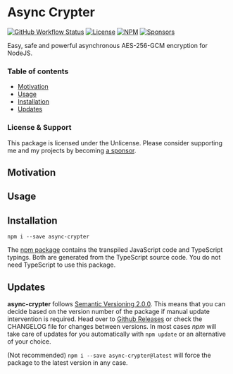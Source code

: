 # Async Crypter

[![GitHub Workflow Status](https://img.shields.io/github/workflow/status/miladiir/node-async-crypter-ts/Node.js%20CI)](https://github.com/Miladiir/node-async-crypter-ts/actions/workflows/node.js.yml?query=branch%3Amain) [![License](https://img.shields.io/npm/l/async-crypter)](https://github.com/Miladiir/node-async-crypter-ts/blob/main/LICENSE) [![NPM](https://img.shields.io/npm/v/async-crypter)](https://www.npmjs.com/package/async-crypter) [![Sponsors](https://img.shields.io/github/sponsors/Miladiir)](https://github.com/sponsors/Miladiir)

Easy, safe and powerful asynchronous AES-256-GCM encryption for NodeJS.

### Table of contents
- [Motivation](#motivation)
- [Usage](#usage)
- [Installation](#installation)
- [Updates](#updates)

### License & Support

This package is licensed under the Unlicense.
Please consider supporting me and my projects by becoming [a sponsor](https://github.com/sponsors/Miladiir).

## Motivation

## Usage

## Installation

`npm i --save async-crypter`

The [npm package](https://www.npmjs.com/package/async-crypter) contains the transpiled JavaScript code and TypeScript typings.
Both are generated from the TypeScript source code.
You do not need TypeScript to use this package.

## Updates

**async-crypter** follows [Semantic Versioning 2.0.0](https://semver.org/#semantic-versioning-200).
This means that you can decide based on the version number of the package if manual update intervention is required.
Head over to [Github Releases](https://github.com/Miladiir/node-async-crypter-ts/releases) or check the CHANGELOG file for
changes between versions.
In most cases *npm* will take care of updates for you automatically with `npm update` or an alternative of your choice.

(Not recommended)
`npm i --save async-crypter@latest` will force the package to the latest version in any case.
